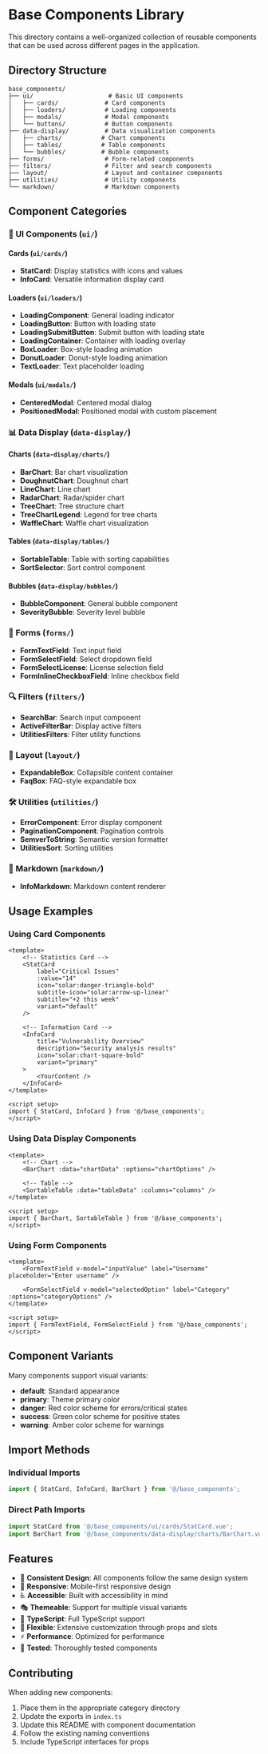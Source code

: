 # Base Components Library

This directory contains a well-organized collection of reusable components that can be used across different pages in the application.

## Directory Structure

```
base_components/
├── ui/                     # Basic UI components
│   ├── cards/             # Card components
│   ├── loaders/           # Loading components
│   ├── modals/            # Modal components
│   └── buttons/           # Button components
├── data-display/          # Data visualization components
│   ├── charts/           # Chart components
│   ├── tables/           # Table components
│   └── bubbles/          # Bubble components
├── forms/                 # Form-related components
├── filters/               # Filter and search components
├── layout/                # Layout and container components
├── utilities/             # Utility components
└── markdown/              # Markdown components
```

## Component Categories

### 🎨 UI Components (`ui/`)

#### Cards (`ui/cards/`)

- **StatCard**: Display statistics with icons and values
- **InfoCard**: Versatile information display card

#### Loaders (`ui/loaders/`)

- **LoadingComponent**: General loading indicator
- **LoadingButton**: Button with loading state
- **LoadingSubmitButton**: Submit button with loading state
- **LoadingContainer**: Container with loading overlay
- **BoxLoader**: Box-style loading animation
- **DonutLoader**: Donut-style loading animation
- **TextLoader**: Text placeholder loading

#### Modals (`ui/modals/`)

- **CenteredModal**: Centered modal dialog
- **PositionedModal**: Positioned modal with custom placement

### 📊 Data Display (`data-display/`)

#### Charts (`data-display/charts/`)

- **BarChart**: Bar chart visualization
- **DoughnutChart**: Doughnut chart
- **LineChart**: Line chart
- **RadarChart**: Radar/spider chart
- **TreeChart**: Tree structure chart
- **TreeChartLegend**: Legend for tree charts
- **WaffleChart**: Waffle chart visualization

#### Tables (`data-display/tables/`)

- **SortableTable**: Table with sorting capabilities
- **SortSelector**: Sort control component

#### Bubbles (`data-display/bubbles/`)

- **BubbleComponent**: General bubble component
- **SeverityBubble**: Severity level bubble

### 📝 Forms (`forms/`)

- **FormTextField**: Text input field
- **FormSelectField**: Select dropdown field
- **FormSelectLicense**: License selection field
- **FormInlineCheckboxField**: Inline checkbox field

### 🔍 Filters (`filters/`)

- **SearchBar**: Search input component
- **ActiveFilterBar**: Display active filters
- **UtilitiesFilters**: Filter utility functions

### 📐 Layout (`layout/`)

- **ExpandableBox**: Collapsible content container
- **FaqBox**: FAQ-style expandable box

### 🛠️ Utilities (`utilities/`)

- **ErrorComponent**: Error display component
- **PaginationComponent**: Pagination controls
- **SemverToString**: Semantic version formatter
- **UtilitiesSort**: Sorting utilities

### 📖 Markdown (`markdown/`)

- **InfoMarkdown**: Markdown content renderer

## Usage Examples

### Using Card Components

```vue
<template>
    <!-- Statistics Card -->
    <StatCard
        label="Critical Issues"
        :value="14"
        icon="solar:danger-triangle-bold"
        subtitle-icon="solar:arrow-up-linear"
        subtitle="+2 this week"
        variant="default"
    />

    <!-- Information Card -->
    <InfoCard
        title="Vulnerability Overview"
        description="Security analysis results"
        icon="solar:chart-square-bold"
        variant="primary"
    >
        <YourContent />
    </InfoCard>
</template>

<script setup>
import { StatCard, InfoCard } from '@/base_components';
</script>
```

### Using Data Display Components

```vue
<template>
    <!-- Chart -->
    <BarChart :data="chartData" :options="chartOptions" />

    <!-- Table -->
    <SortableTable :data="tableData" :columns="columns" />
</template>

<script setup>
import { BarChart, SortableTable } from '@/base_components';
</script>
```

### Using Form Components

```vue
<template>
    <FormTextField v-model="inputValue" label="Username" placeholder="Enter username" />

    <FormSelectField v-model="selectedOption" label="Category" :options="categoryOptions" />
</template>

<script setup>
import { FormTextField, FormSelectField } from '@/base_components';
</script>
```

## Component Variants

Many components support visual variants:

- **default**: Standard appearance
- **primary**: Theme primary color
- **danger**: Red color scheme for errors/critical states
- **success**: Green color scheme for positive states
- **warning**: Amber color scheme for warnings

## Import Methods

### Individual Imports

```javascript
import { StatCard, InfoCard, BarChart } from '@/base_components';
```

### Direct Path Imports

```javascript
import StatCard from '@/base_components/ui/cards/StatCard.vue';
import BarChart from '@/base_components/data-display/charts/BarChart.vue';
```

## Features

- 🎨 **Consistent Design**: All components follow the same design system
- 📱 **Responsive**: Mobile-first responsive design
- ♿ **Accessible**: Built with accessibility in mind
- 🎭 **Themeable**: Support for multiple visual variants
- 📝 **TypeScript**: Full TypeScript support
- 🔧 **Flexible**: Extensive customization through props and slots
- ⚡ **Performance**: Optimized for performance
- 🧪 **Tested**: Thoroughly tested components

## Contributing

When adding new components:

1. Place them in the appropriate category directory
2. Update the exports in `index.ts`
3. Update this README with component documentation
4. Follow the existing naming conventions
5. Include TypeScript interfaces for props
